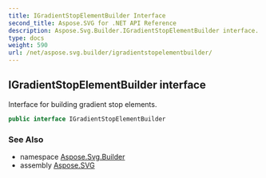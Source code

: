 ```yaml
---
title: IGradientStopElementBuilder Interface
second_title: Aspose.SVG for .NET API Reference
description: Aspose.Svg.Builder.IGradientStopElementBuilder interface. Interface for building gradient stop elements
type: docs
weight: 590
url: /net/aspose.svg.builder/igradientstopelementbuilder/
---
```

## IGradientStopElementBuilder interface

Interface for building gradient stop elements.

```csharp
public interface IGradientStopElementBuilder
```

### See Also

* namespace [Aspose.Svg.Builder](../../aspose.svg.builder/)
* assembly [Aspose.SVG](../../)
